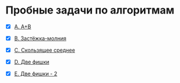 # Пробные задачи по алгоритмам
- [x] <a href="./A-A-plus-B">A. A+B</a>
- [x] <a href="./B_Zip-fastener">B. Застёжка-молния</a>
- [x] <a href="./C_Moving-average">C. Скользящее среднее</a>
- [x] <a href="./D_Two-chips">D. Две фишки</a>
- [x] <a href="./E_Two-chips-2">E. Две фишки - 2</a>

